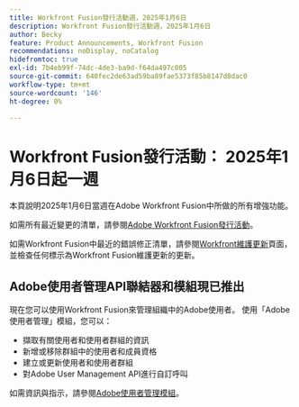 ```yaml
---
title: Workfront Fusion發行活動週，2025年1月6日
description: Workfront Fusion發行活動週，2025年1月6日
author: Becky
feature: Product Announcements, Workfront Fusion
recommendations: noDisplay, noCatalog
hidefromtoc: true
exl-id: 7b4eb99f-74dc-4de3-ba9d-f64da497c005
source-git-commit: 640fec2de63ad59ba89fae5373f85b8147d8dac0
workflow-type: tm+mt
source-wordcount: '146'
ht-degree: 0%

---
```


# Workfront Fusion發行活動： 2025年1月6日起一週

本頁說明2025年1月6日當週在Adobe Workfront Fusion中所做的所有增強功能。

如需所有最近變更的清單，請參閱[Adobe Workfront Fusion發行活動](/help/workfront-fusion/fusion-product-releases/fusion-release-activity.md)。

如需Workfront Fusion中最近的錯誤修正清單，請參閱[Workfront維護更新](https://experienceleague.adobe.com/en/docs/workfront-known-issues/releases/current-updates)頁面，並檢查任何標示為Workfront Fusion維護更新的更新。

## Adobe使用者管理API聯結器和模組現已推出

現在您可以使用Workfront Fusion來管理組織中的Adobe使用者。 使用「Adobe使用者管理」模組，您可以：

* 擷取有關使用者和使用者群組的資訊
* 新增或移除群組中的使用者和成員資格
* 建立或更新使用者和使用者群組
* 對Adobe User Management API進行自訂呼叫

如需資訊與指示，請參閱[Adobe使用者管理模組](/help/workfront-fusion/references/apps-and-modules/adobe-connectors/adobe-user-management-modules.md)。
